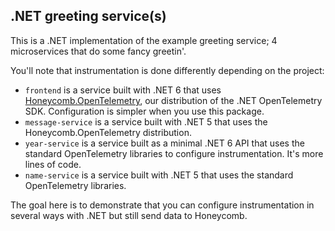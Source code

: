 ## .NET greeting service(s)

This is a .NET implementation of the example greeting service; 4 microservices that do some fancy greetin'.

You'll note that instrumentation is done differently depending on the project:

* `frontend` is a service built with .NET 6 that uses [Honeycomb.OpenTelemetry](https://www.nuget.org/packages/Honeycomb.OpenTelemetry), our distribution of the .NET OpenTelemetry SDK. Configuration is simpler when you use this package.
* `message-service` is a service built with .NET 5 that uses the Honeycomb.OpenTelemetry distribution.
* `year-service` is a service built as a minimal .NET 6 API that uses the standard OpenTelemetry libraries to configure instrumentation. It's more lines of code.
* `name-service` is a service built with .NET 5 that uses the standard OpenTelemetry libraries.

The goal here is to demonstrate that you can configure instrumentation in several ways with .NET but still send data to Honeycomb.